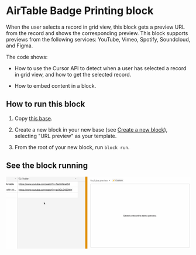 # AirTable Badge Printing block

When the user selects a record in grid view, this block gets a preview URL from the record and shows
the corresponding preview. This block supports previews from the following services: YouTube, Vimeo,
Spotify, Soundcloud, and Figma.

The code shows:

-   How to use the Cursor API to detect when a user has selected a record in grid view, and how to
    get the selected record.

-   How to embed content in a block.

## How to run this block

1. Copy [this base](https://airtable.com/shrg3CySSks0nRw5w).

2. Create a new block in your new base (see
   [Create a new block](https://airtable.com/developers/blocks/guides/hello-world-tutorial#create-a-new-block)),
   selecting "URL preview" as your template.

3. From the root of your new block, run `block run`.

## See the block running

![Block showing YouTube video when user selects record in grid view](media/block.gif)
